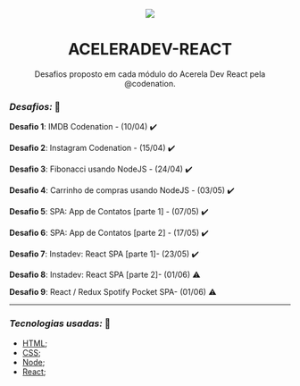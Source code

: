 <p align="center">
  <img src="https://user-images.githubusercontent.com/27302446/83697801-4a847300-a5d6-11ea-9e8f-dbc0cc1d2568.png">
</p>

<h1 align="center">ACELERADEV-REACT</h1>
<p align="center">Desafios proposto em cada módulo do Acerela Dev React pela @codenation.</p>

### *Desafios:* 🚀

**Desafio 1**: IMDB Codenation - (10/04) :heavy_check_mark:

**Desafio 2**: Instagram Codenation  - (15/04) :heavy_check_mark:

**Desafio 3**: Fibonacci usando NodeJS  - (24/04) :heavy_check_mark:

**Desafio 4**: Carrinho de compras usando NodeJS  - (03/05) :heavy_check_mark:

**Desafio 5**: SPA: App de Contatos [parte 1] - (07/05) :heavy_check_mark:

**Desafio 6**: SPA: App de Contatos [parte 2] - (17/05) :heavy_check_mark:

**Desafio 7**: Instadev: React SPA [parte 1]- (23/05) :heavy_check_mark:

**Desafio 8**: Instadev: React SPA [parte 2]- (01/06) :warning:

**Desafio 9**: React / Redux Spotify Pocket SPA- (01/06) :warning:

*****

### *Tecnologias usadas:* 📌 

- [HTML]();
- [CSS]();
- [Node]();
- [React](https://pt-br.reactjs.org/docs/getting-started.html);
